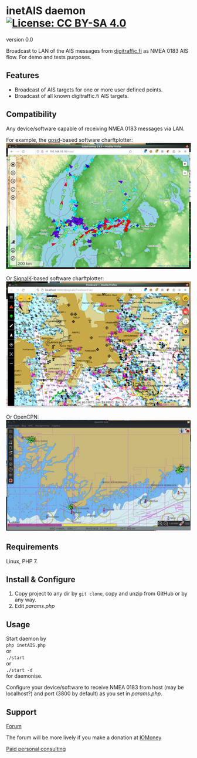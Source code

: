 # inetAIS daemon [![License: CC BY-SA 4.0](https://img.shields.io/badge/License-CC%20BY--SA%204.0-lightgrey.svg)](https://creativecommons.org/licenses/by-sa/4.0/)
version 0.0

Broadcast to LAN of the AIS messages from [digitraffic.fi](https://www.digitraffic.fi/en/marine-traffic/ais/) as NMEA 0183 AIS flow. For demo and tests purposes.

## Features
- Broadcast of AIS targets for one or more user defined points.
- Broadcast of all known digitraffic.fi AIS targets.

## Compatibility
Any device/software capable of receiving NMEA 0183 messages via LAN.  

For example, the [gpsd](https://gpsd.io/)-based software charftplotter:  
![GaladrielMap](screenshots/s0.jpeg)  

Or [SignalK](https://signalk.org/)-based software charftplotter:  
![freeboard](screenshots/s1.jpeg)  

Or OpenCPN:  
![OpenCPN](screenshots/s2.jpeg)  

## Requirements
Linux, PHP 7.

## Install & Configure
1) Copy project to any dir by `git clone`, copy and unzip from GitHub or by any way.  
2) Edit *params.php*

## Usage
Start daemon by  
`php inetAIS.php`  
or  
`./start`  
or  
`./start -d`  
for daemonise.  

Configure your device/software to receive NMEA 0183 from host (may be localhost?) and port (3800 by default) as you set in *params.php*. 

## Support
[Forum](https://github.com/VladimirKalachikhin/Galadriel-map/discussions)

The forum will be more lively if you make a donation at [ЮMoney](https://sobe.ru/na/galadrielmap)

[Paid personal consulting](https://kwork.ru/it-support/20093939/galadrielmap-installation-configuration-and-usage-consulting)  
